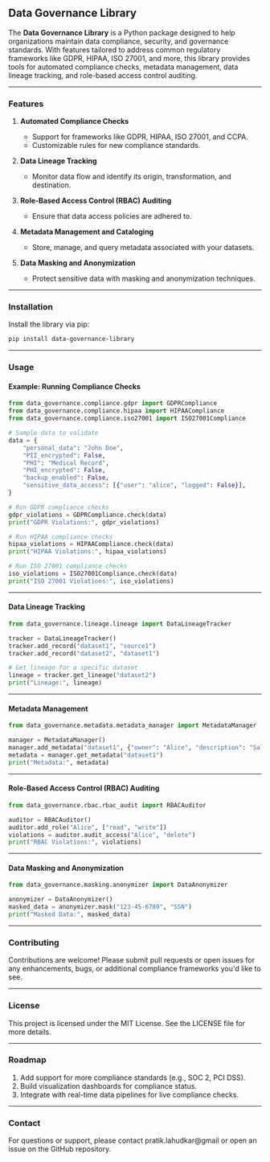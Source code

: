 ## Data Governance Library

The **Data Governance Library** is a Python package designed to help organizations maintain data compliance, security, and governance standards. With features tailored to address common regulatory frameworks like GDPR, HIPAA, ISO 27001, and more, this library provides tools for automated compliance checks, metadata management, data lineage tracking, and role-based access control auditing.

---

### Features

1. **Automated Compliance Checks**
   - Support for frameworks like GDPR, HIPAA, ISO 27001, and CCPA.
   - Customizable rules for new compliance standards.

2. **Data Lineage Tracking**
   - Monitor data flow and identify its origin, transformation, and destination.

3. **Role-Based Access Control (RBAC) Auditing**
   - Ensure that data access policies are adhered to.

4. **Metadata Management and Cataloging**
   - Store, manage, and query metadata associated with your datasets.

5. **Data Masking and Anonymization**
   - Protect sensitive data with masking and anonymization techniques.

---

### Installation

Install the library via pip:

```bash
pip install data-governance-library
```

---

### Usage

#### Example: Running Compliance Checks

```python
from data_governance.compliance.gdpr import GDPRCompliance
from data_governance.compliance.hipaa import HIPAACompliance
from data_governance.compliance.iso27001 import ISO27001Compliance

# Sample data to validate
data = {
    "personal_data": "John Doe",
    "PII_encrypted": False,
    "PHI": "Medical Record",
    "PHI_encrypted": False,
    "backup_enabled": False,
    "sensitive_data_access": [{"user": "alice", "logged": False}],
}

# Run GDPR compliance checks
gdpr_violations = GDPRCompliance.check(data)
print("GDPR Violations:", gdpr_violations)

# Run HIPAA compliance checks
hipaa_violations = HIPAACompliance.check(data)
print("HIPAA Violations:", hipaa_violations)

# Run ISO 27001 compliance checks
iso_violations = ISO27001Compliance.check(data)
print("ISO 27001 Violations:", iso_violations)
```

---

#### Data Lineage Tracking

```python
from data_governance.lineage.lineage import DataLineageTracker

tracker = DataLineageTracker()
tracker.add_record("dataset1", "source1")
tracker.add_record("dataset2", "dataset1")

# Get lineage for a specific dataset
lineage = tracker.get_lineage("dataset2")
print("Lineage:", lineage)
```

---

#### Metadata Management

```python
from data_governance.metadata.metadata_manager import MetadataManager

manager = MetadataManager()
manager.add_metadata("dataset1", {"owner": "Alice", "description": "Sales data"})
metadata = manager.get_metadata("dataset1")
print("Metadata:", metadata)
```

---

#### Role-Based Access Control (RBAC) Auditing

```python
from data_governance.rbac.rbac_audit import RBACAuditor

auditor = RBACAuditor()
auditor.add_role("Alice", ["read", "write"])
violations = auditor.audit_access("Alice", "delete")
print("RBAC Violations:", violations)
```

---

#### Data Masking and Anonymization

```python
from data_governance.masking.anonymizer import DataAnonymizer

anonymizer = DataAnonymizer()
masked_data = anonymizer.mask("123-45-6789", "SSN")
print("Masked Data:", masked_data)
```

---

### Contributing

Contributions are welcome! Please submit pull requests or open issues for any enhancements, bugs, or additional compliance frameworks you'd like to see.

---

### License

This project is licensed under the MIT License. See the LICENSE file for more details.

---

### Roadmap

1. Add support for more compliance standards (e.g., SOC 2, PCI DSS).
2. Build visualization dashboards for compliance status.
3. Integrate with real-time data pipelines for live compliance checks.

---

### Contact

For questions or support, please contact pratik.lahudkar@gmail or open an issue on the GitHub repository.
